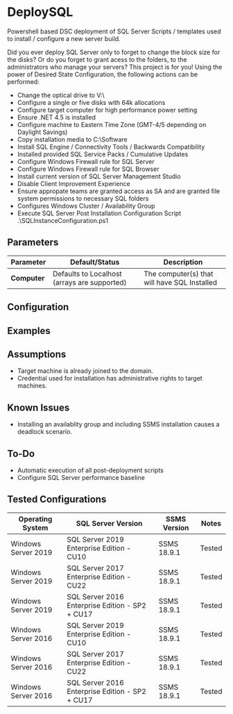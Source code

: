 # DeploySQL
Powershell based DSC deployment of SQL Server
Scripts / templates used to install / configure a new server build.

Did you ever deploy SQL Server only to forget to change the block size for the disks? Or do you forget to grant acess to the folders, to the administrators who manage your servers?
This project is for you!
Using the power of Desired State Configuration, the following actions can be performed:
- Change the optical drive to V:\
- Configure a single or five disks with 64k allocations
- Configure target computer for high performance power setting 
- Ensure .NET 4.5 is installed 
- Configure machine to Eastern Time Zone (GMT-4/5 depending on Daylight Savings) 
- Copy installation media to C:\Software 
- Install SQL Engine / Connectivity Tools / Backwards Compatibility 
- Installed provided SQL Service Packs / Cumulative Updates 
- Configure Windows Firewall rule for SQL Server 
- Configure Windows Firewall rule for SQL Browser 
- Install current version of SQL Server Management Studio 
- Disable Client Improvement Experience 
- Ensure appropate teams are granted access as SA and are granted file system permissions to necessary SQL folders 
- Configures Windows Cluster / Availability Group
- Execute SQL Server Post Installation Configuration Script .\SQLInstanceConfiguration.ps1 

## Parameters
|Parameter|Default/Status|Description|
|---|---|---|
|**Computer**|Defaults to Localhost (arrays are supported)|The computer(s) that will have SQL Installed|

## Configuration

## Examples

## Assumptions
- Target machine is already joined to the domain.
- Credential used for installation has administrative rights to target machines.

## Known Issues
- Installing an availablity group and including SSMS installation causes a deadlock scenario.

## To-Do
- Automatic execution of all post-deployment scripts
- Configure SQL Server performance baseline

## Tested Configurations
|Operating System|SQL Server Version|SSMS Version |Notes|
|---|---|---|---|
|Windows Server 2019|SQL Server 2019 Enterprise Edition - CU10|SSMS 18.9.1|Tested|
|Windows Server 2019|SQL Server 2017 Enterprise Edition - CU22|SSMS 18.9.1|Tested|
|Windows Server 2019|SQL Server 2016 Enterprise Edition - SP2 + CU17|SSMS 18.9.1|Tested|
|Windows Server 2016|SQL Server 2019 Enterprise Edition - CU10|SSMS 18.9.1|Tested|
|Windows Server 2016|SQL Server 2017 Enterprise Edition - CU22|SSMS 18.9.1|Tested|
|Windows Server 2016|SQL Server 2016 Enterprise Edition - SP2 + CU17|SSMS 18.9.1|Tested|
